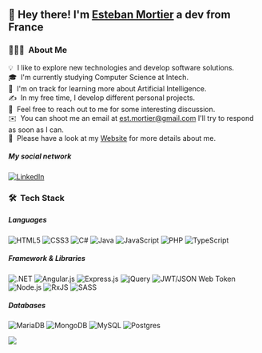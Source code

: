 ## 👋 Hey there! I'm [Esteban Mortier](https://www.linkedin.com/in/esteban-mortier-683b651b8/) a dev from France

### 👨🏻‍💻 &nbsp;About Me

💡 &nbsp;I like to explore new technologies and develop software solutions.\
🎓 &nbsp;I'm currently studying Computer Science at Intech.\
🌱 &nbsp;I'm on track for learning more about Artificial Intelligence.\
✍️ &nbsp;In my free time, I develop different personal projects.\
💬 &nbsp;Feel free to reach out to me for some interesting discussion.\
✉️ &nbsp;You can shoot me an email at est.mortier@gmail.com I'll try to respond as soon as I can.\
📄 &nbsp;Please have a look at my [Website](https://www.mortier-esteban.com/) for more details about me.

##### My social network
[![LinkedIn](https://img.shields.io/badge/linkedin-%230077B5.svg?logo=linkedin&logoColor=white&style=plastic)](https://www.linkedin.com/in/esteban-mortier-683b651b8/)

### 🛠 &nbsp;Tech Stack
##### Languages
![HTML5](https://img.shields.io/badge/html5-%23E34F26.svg?logo=html5&logoColor=white&style=plastic) ![CSS3](https://img.shields.io/badge/css3-%231572B6.svg?logo=css3&logoColor=white&style=plastic) 
 ![C#](https://img.shields.io/badge/c%23-%23239120.svg?logo=c-sharp&logoColor=white&style=plastic) ![Java](https://img.shields.io/badge/java-%23ED8B00.svg?logo=java&logoColor=white&style=plastic) ![JavaScript](https://img.shields.io/badge/javascript-%23323330.svg?logo=javascript&logoColor=%23F7DF1E&style=plastic) ![PHP](https://img.shields.io/badge/php-%23777BB4.svg?logo=php&logoColor=white&style=plastic) ![TypeScript](https://img.shields.io/badge/typescript-%23007ACC.svg?logo=typescript&logoColor=white&style=plastic)

##### Framework & Libraries
![.NET](https://img.shields.io/badge/.NET-5C2D91?logo=.net&logoColor=white&style=plastic) ![Angular.js](https://img.shields.io/badge/angular.js-%23E23237.svg?logo=angularjs&logoColor=white&style=plastic) ![Express.js](https://img.shields.io/badge/express.js-%23404d59.svg?logo=express&logoColor=%2361DAFB&style=plastic)
![jQuery](https://img.shields.io/badge/jquery-%230769AD.svg?logo=jquery&logoColor=white&style=plastic)  ![JWT/JSON Web Token](https://img.shields.io/badge/JWT-black?logo=JSON%20web%20tokens&style=plastic) ![Node.js ](https://img.shields.io/badge/node.js-6DA55F?logo=node.js&logoColor=white&style=plastic)
![RxJS](https://img.shields.io/badge/rxjs-%23B7178C.svg?logo=reactivex&logoColor=white&style=plastic) ![SASS](https://img.shields.io/badge/SASS-hotpink.svg?logo=SASS&logoColor=white&style=plastic)

##### Databases
![MariaDB](https://img.shields.io/badge/MariaDB-003545?logo=mariadb&logoColor=white&style=plastic) ![MongoDB](https://img.shields.io/badge/MongoDB-%234ea94b.svg?logo=mongodb&logoColor=white&style=plastic) ![MySQL](https://img.shields.io/badge/mysql-%2300f.svg?logo=mysql&logoColor=white&style=plastic)
![Postgres](https://img.shields.io/badge/postgres-%23316192.svg?logo=postgresql&logoColor=white&style=plastic)

![](https://komarev.com/ghpvc/?username=Esteban-Mo&color=orange)
